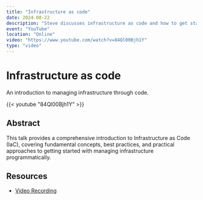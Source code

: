```yaml
---
title: "Infrastructure as code"
date: 2024-08-22
description: "Steve discusses infrastructure as code and how to get started"
event: "YouTube"
location: "Online"
video: "https://www.youtube.com/watch?v=84Ql00Bjh1Y"
type: "video"
---
```


# Infrastructure as code

An introduction to managing infrastructure through code.

{{< youtube "84Ql00Bjh1Y" >}}

## Abstract

This talk provides a comprehensive introduction to Infrastructure as Code (IaC), covering fundamental concepts, best practices, and practical approaches to getting started with managing infrastructure programmatically.

## Resources

- [Video Recording](https://www.youtube.com/watch?v=84Ql00Bjh1Y) 